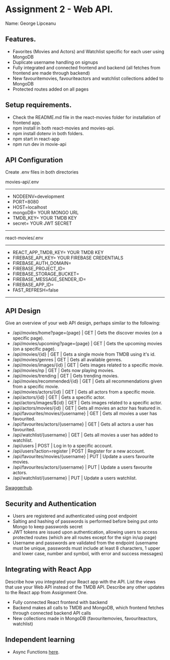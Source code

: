 # Assignment 2 - Web API.

Name: George Lipceanu

## Features.
 
 + Favorites (Movies and Actors) and Watchlist specific for each user using MongoDB
 + Duplicate username handling on signups
 + Fully integrated and connected frontend and backend (all fetches from frontend are made through backend)
 + New favouritemovies, favouriteactors and watchlist collections added to MongoDB
 + Protected routes added on all pages

## Setup requirements.

+ Check the README.md file in the react-movies folder for installation of frontend app.
+ npm install in both react-movies and movies-api.
+ npm install dotenv in both folders.
+ npm start in react-app
+ npm run dev in movie-api 

## API Configuration

Create .env files in both directories

movies-api/.env
______________________
+ NODEENV=development
+ PORT=8080
+ HOST=localhost
+ mongoDB= YOUR MONGO URL
+ TMDB_KEY= YOUR TMDB KEY
+ secret= YOUR JWT SECRET
______________________

react-movies/.env
______________________
+ REACT_APP_TMDB_KEY= YOUR TMDB KEY
+ FIREBASE_API_KEY= YOUR FIREBASE CREDENTIALS
+ FIREBASE_AUTH_DOMAIN=
+ FIREBASE_PROJECT_ID=
+ FIREBASE_STORAGE_BUCKET=
+ FIREBASE_MESSAGE_SENDER_ID=
+ FIREBASE_APP_ID=
+ FAST_REFRESH=false
______________________

## API Design
Give an overview of your web API design, perhaps similar to the following: 

- /api/movies/home?page={page} | GET | Gets the discover movies (on a specific page). 
- /api/movies/upcoming?page={page} | GET | Gets the upcoming movies (on a specific page). 
- /api/movies/{id} | GET | Gets a single movie from TMDB using it's id.
- /api/movies/genres | GET | Gets all available genres.
- /api/movies/images/{id} | GET | Gets images related to a specific movie.
- /api/movies/np | GET | Gets now playing movies.
- /api/movies/trending | GET | Gets trending movies.
- /api/movies/recommended/{id} | GET | Gets all recommendations given from a specific movie.
- /api/movies/actors/{id} | GET | Gets all actors from a specific movie.
- /api/actors/{id} | GET | Gets a specific actor.
- /api/actors/images/${id} | GET | Gets images related to a specific actor.
- /api/actors/movies/{id} | GET | Gets all movies an actor has featured in.
- /api/favourites/movies/{username} | GET | Gets all movies a user has favourited.
- /api/favourites/actors/{username} | GET | Gets all actors a user has favourited.
- /api/watchlist/{username} | GET | Gets all movies a user has added to watchlist.
- /api/users | POST | Log in to a specific account.
- /api/users?action=register | POST | Register for a new account.
- /api/favourites/movies/{username} | PUT | Update a users favourite movies.
- /api/favourites/actors/{username} | PUT | Update a users favourite actors.
- /api/watchlist/{username} | PUT | Update a users watchlist.

[Swaggerhub](https://app.swaggerhub.com/apis/20103125/Movies-API/1.0.0).

## Security and Authentication

+ Users are registered and authenticated using post endpoint
+ Salting and hashing of passwords is performed before being put onto Mongo to keep passwords secret
+ JWT tokens are issued upon authentication, allowing users to access protected routes (which are all routes except for the sign in/up page)
+ Username and passwords are validated from the endpoint (username must be unique, passwords must include at least 8 characters, 1 upper and lower case, number and symbol, with error and success messages)

## Integrating with React App

Describe how you integrated your React app with the API. List the views that use your Web API instead of the TMDB API. Describe any other updates to the React app from Assignment One.

+ Fully connected React frontend with backend
+ Backend makes all calls to TMDB and MongoDB, which frontend fetches through connected backend API calls
+ New collections made in MongoDB (favouritemovies, favouriteactors, watchlist)

## Independent learning

- Async Functions [here](https://developer.mozilla.org/en-US/docs/Web/JavaScript/Reference/Statements/async_function).